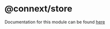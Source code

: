 # @connext/store

Documentation for this module can be found [here](https://docs.connext.network/en/latest/reference/store.html)
